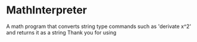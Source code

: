 # MathInterpreter
A math program that converts string type commands such as 'derivate x^2' and returns it as a string
Thank you for using 
